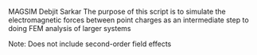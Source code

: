 MAGSIM
Debjit Sarkar
The purpose of this script is to simulate the electromagnetic forces between point charges as an intermediate step to doing FEM analysis of larger systems

Note: Does not include second-order field effects
